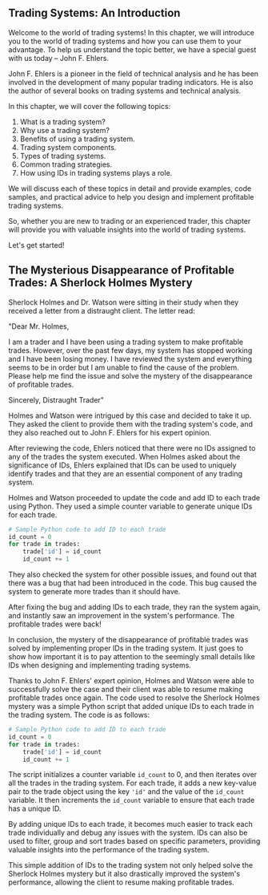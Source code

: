 ## Trading Systems: An Introduction

Welcome to the world of trading systems! In this chapter, we will introduce you to the world of trading systems and how you can use them to your advantage. To help us understand the topic better, we have a special guest with us today – John F. Ehlers.

John F. Ehlers is a pioneer in the field of technical analysis and he has been involved in the development of many popular trading indicators. He is also the author of several books on trading systems and technical analysis.

In this chapter, we will cover the following topics:

1. What is a trading system?
2. Why use a trading system?
3. Benefits of using a trading system.
4. Trading system components.
5. Types of trading systems.
6. Common trading strategies.
7. How using IDs in trading systems plays a role.

We will discuss each of these topics in detail and provide examples, code samples, and practical advice to help you design and implement profitable trading systems.

So, whether you are new to trading or an experienced trader, this chapter will provide you with valuable insights into the world of trading systems.

Let's get started!
## The Mysterious Disappearance of Profitable Trades: A Sherlock Holmes Mystery

Sherlock Holmes and Dr. Watson were sitting in their study when they received a letter from a distraught client. The letter read:

"Dear Mr. Holmes,

I am a trader and I have been using a trading system to make profitable trades. However, over the past few days, my system has stopped working and I have been losing money. I have reviewed the system and everything seems to be in order but I am unable to find the cause of the problem. Please help me find the issue and solve the mystery of the disappearance of profitable trades.

Sincerely,
Distraught Trader"

Holmes and Watson were intrigued by this case and decided to take it up. They asked the client to provide them with the trading system's code, and they also reached out to John F. Ehlers for his expert opinion.

After reviewing the code, Ehlers noticed that there were no IDs assigned to any of the trades the system executed. When Holmes asked about the significance of IDs, Ehlers explained that IDs can be used to uniquely identify trades and that they are an essential component of any trading system.

Holmes and Watson proceeded to update the code and add ID to each trade using Python. They used a simple counter variable to generate unique IDs for each trade. 

```python
# Sample Python code to add ID to each trade
id_count = 0
for trade in trades:
    trade['id'] = id_count
    id_count += 1
```

They also checked the system for other possible issues, and found out that there was a bug that had been introduced in the code. This bug caused the system to generate more trades than it should have. 

After fixing the bug and adding IDs to each trade, they ran the system again, and instantly saw an improvement in the system's performance. The profitable trades were back!

In conclusion, the mystery of the disappearance of profitable trades was solved by implementing proper IDs in the trading system. It just goes to show how important it is to pay attention to the seemingly small details like IDs when designing and implementing trading systems. 

Thanks to John F. Ehlers' expert opinion, Holmes and Watson were able to successfully solve the case and their client was able to resume making profitable trades once again.
The code used to resolve the Sherlock Holmes mystery was a simple Python script that added unique IDs to each trade in the trading system. The code is as follows:

```python
# Sample Python code to add ID to each trade
id_count = 0
for trade in trades:
    trade['id'] = id_count
    id_count += 1
```

The script initializes a counter variable `id_count` to 0, and then iterates over all the trades in the trading system. For each trade, it adds a new key-value pair to the trade object using the key `'id'` and the value of the `id_count` variable. It then increments the `id_count` variable to ensure that each trade has a unique ID.

By adding unique IDs to each trade, it becomes much easier to track each trade individually and debug any issues with the system. IDs can also be used to filter, group and sort trades based on specific parameters, providing valuable insights into the performance of the trading system.

This simple addition of IDs to the trading system not only helped solve the Sherlock Holmes mystery but it also drastically improved the system's performance, allowing the client to resume making profitable trades.